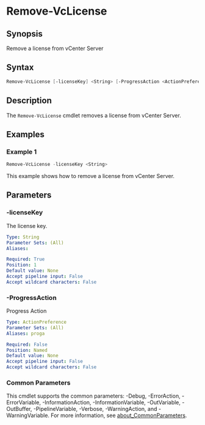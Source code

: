 # Remove-VcLicense

## Synopsis

Remove a license from vCenter Server

## Syntax

```powershell
Remove-VcLicense [-licenseKey] <String> [-ProgressAction <ActionPreference>] [<CommonParameters>]
```

## Description

The `Remove-VcLicense` cmdlet removes a license from vCenter Server.

## Examples

### Example 1

```powershell
Remove-VcLicense -licenseKey <String>
```

This example shows how to remove a license from vCenter Server.

## Parameters

### -licenseKey

The license key.

```yaml
Type: String
Parameter Sets: (All)
Aliases:

Required: True
Position: 1
Default value: None
Accept pipeline input: False
Accept wildcard characters: False
```

### -ProgressAction

Progress Action

```yaml
Type: ActionPreference
Parameter Sets: (All)
Aliases: proga

Required: False
Position: Named
Default value: None
Accept pipeline input: False
Accept wildcard characters: False
```

### Common Parameters

This cmdlet supports the common parameters: -Debug, -ErrorAction, -ErrorVariable, -InformationAction, -InformationVariable, -OutVariable, -OutBuffer, -PipelineVariable, -Verbose, -WarningAction, and -WarningVariable. For more information, see [about_CommonParameters](http://go.microsoft.com/fwlink/?LinkID=113216).
